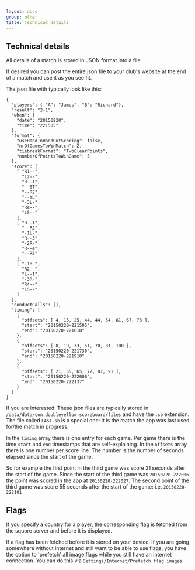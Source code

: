 ```yaml
---
layout: docs
group: other
title: Technical details
---
```

## Technical details

All details of a match is stored in JSON format into a file.

If desired you can post the entire json file to your club's website at the end of a match and use it as you see fit.

The json file with typically look like this:

    {
      "players": { "A": "James", "B": "Richard"},
      "result": "2-1",
      "when": {
        "date": "20150220",
        "time": "221505"
      },
      "format": {
        "useHandInHandOutScoring": false,
        "nrOfGamesToWinMatch": 2,
        "tiebreakFormat": "TwoClearPoints",
        "numberOfPointsToWinGame": 5
      },
      "score": [
        [ "R1--",
          "L2--",
          "R--1",
          "--ST",
          "--R2",
          "--YL",
          "-3L-",
          "R4--",
          "L5--"
        ],
        [ "R--1",
          "--R2",
          "-1L-",
          "R--3",
          "-2R-",
          "R--4",
          "--R5"
        ],
        [ "-1R-",
          "R2--",
          "L--1",
          "-3R-",
          "R4--",
          "L5--"
        ]
      ],
      "conductCalls": [],
      "timing": [
        {
          "offsets": [ 4, 15, 25, 44, 44, 54, 61, 67, 73 ],
          "start": "20150220-221505",
          "end": "20150220-221618"
        },
        {
          "offsets": [ 8, 19, 33, 51, 70, 81, 100 ],
          "start": "20150220-221730",
          "end": "20150220-221910"
        },
        {
          "offsets": [ 21, 55, 65, 72, 81, 91 ],
          "start": "20150220-222006",
          "end": "20150220-222137"
        }
      ]
    }

If you are interested: These json files are typically stored in `/data/data/com.doubleyellow.scoreboard/files` and have the `.sb` extension.
The file called `LAST.sb` is a special one: It is the match the app was last used for/the match in progress.

In the `timing` array there is one entry for each game. Per game there is the time `start` and `end` timestamps that are self-explaining.
In the `offsets` array there is one number per score line. The number is the number of seconds elapsed since the start of the game.

So for example the first point in the third game was score 21 seconds after the start of the game.
Since the start of the third game was `20150220-222006` the point was scored in the app at `20150220-222027`.
The second point of the third game was score 55 seconds after the start of the game: i.e. `20150220-222101`

## Flags

If you specify a country for a player, the corresponding flag is fetched 
from the squore server and before it is displayed.

If a flag has been fetched before it is stored on your device.
If you are going somewhere without internet and still want to be able to use flags, you have the option to 'prefetch' all image flags while you
still have an internet connection. You can do this via `Settings/Internet/Prefetch flag images`

